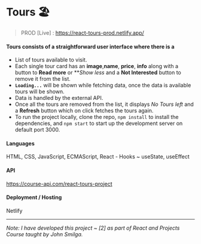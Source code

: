 # Tours 🏖️

> PROD [Live] : https://react-tours-prod.netlify.app/

#### Tours consists of a straightforward user interface where there is a

- List of tours available to visit.
- Each single tour card has an **image**,**name**, **price**, **info** along with a button to **Read more** or ***Show less* and a **Not Interested** button to remove it from the list.
- **`Loading...`** will be shown while fetching data, once the data is available tours will be shown. 
- Data is handled by the external API.
- Once all the tours are removed from the list, it displays *No Tours left* and a **Refresh** button which on click fetches the tours again.
- To run the project locally, clone the repo, `npm install` to install the dependencies, and `npm start` to start up the development server on default port 3000.

#### Languages
HTML, CSS, JavaScript, ECMAScript, React - Hooks ~ useState, useEffect

#### API
https://course-api.com/react-tours-project

#### Deployment / Hosting
Netlify

---

_Note: I have developed this project ~ [2] as part of React and Projects Course taught by John Smilga._
